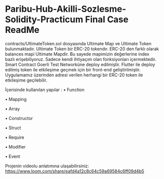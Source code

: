 # Paribu-Hub-Akilli-Sozlesme-Solidity-Practicum Final Case ReadMe

contracts/UltimateToken.sol dosyasında Ultimate Map ve Ultimate Token bulunmaktadır. Ultimate Token bir ERC-20 tokendır. ERC-20 den farklı olarak balances mapi Ultimate
Mapdir. Bu sayede mapimizin değerlerine index bazlı erişebiliyoruz. Sadece kendi ihtiyaçım olan fonksiyonları içermektedir. Smart Contract Goerli Test Networküne deploy
edilmiştir. Flutter ile deploy edilmiş token ile etkileşime geçmek için bir front-end geliştirilmiştir. Uygulamamız üzerinden adresi verilen herhangi bir ERC-20 token
ile etkileşime geçilebilir.

İçerisinde kullanılan yapılar :
• Function

• Mapping

• Array

• Constructor

• Struct

• Require

• Modifier

• Event

Projenin videolu anlatımına ulaşabilirsiniz: https://www.loom.com/share/eafd4a12c8c64c59a69584c6ff09d4b5
